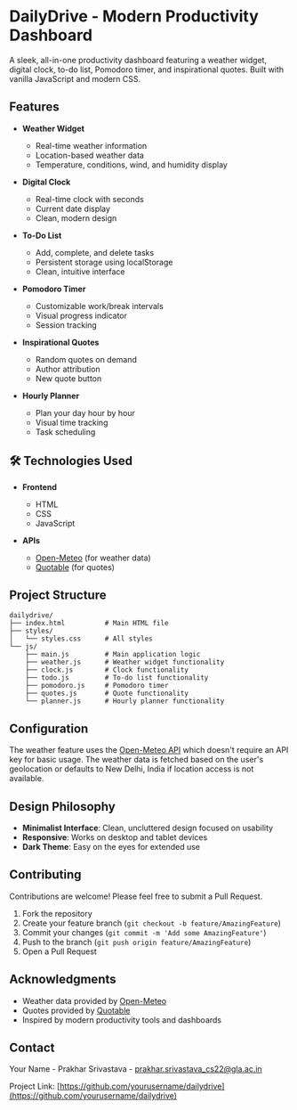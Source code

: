 # DailyDrive - Modern Productivity Dashboard

A sleek, all-in-one productivity dashboard featuring a weather widget, digital clock, to-do list, Pomodoro timer, and inspirational quotes. Built with vanilla JavaScript and modern CSS.

## Features

- **Weather Widget**
  - Real-time weather information
  - Location-based weather data
  - Temperature, conditions, wind, and humidity display

- **Digital Clock**
  - Real-time clock with seconds
  - Current date display
  - Clean, modern design

- **To-Do List**
  - Add, complete, and delete tasks
  - Persistent storage using localStorage
  - Clean, intuitive interface

- **Pomodoro Timer**
  - Customizable work/break intervals
  - Visual progress indicator
  - Session tracking

- **Inspirational Quotes**
  - Random quotes on demand
  - Author attribution
  - New quote button

- **Hourly Planner**
  - Plan your day hour by hour
  - Visual time tracking
  - Task scheduling


## 🛠️ Technologies Used

- **Frontend**
  - HTML
  - CSS
  - JavaScript

- **APIs**
  - [Open-Meteo](https://open-meteo.com/) (for weather data)
  - [Quotable](https://github.com/lukePeavey/quotable) (for quotes)

## Project Structure

```
dailydrive/
├── index.html          # Main HTML file
├── styles/
│   └── styles.css      # All styles
└── js/
    ├── main.js         # Main application logic
    ├── weather.js      # Weather widget functionality
    ├── clock.js        # Clock functionality
    ├── todo.js         # To-do list functionality
    ├── pomodoro.js     # Pomodoro timer
    ├── quotes.js       # Quote functionality
    └── planner.js      # Hourly planner functionality
```

## Configuration

The weather feature uses the [Open-Meteo API](https://open-meteo.com/) which doesn't require an API key for basic usage. The weather data is fetched based on the user's geolocation or defaults to New Delhi, India if location access is not available.

## Design Philosophy

- **Minimalist Interface**: Clean, uncluttered design focused on usability
- **Responsive**: Works on desktop and tablet devices
- **Dark Theme**: Easy on the eyes for extended use

## Contributing

Contributions are welcome! Please feel free to submit a Pull Request.

1. Fork the repository
2. Create your feature branch (`git checkout -b feature/AmazingFeature`)
3. Commit your changes (`git commit -m 'Add some AmazingFeature'`)
4. Push to the branch (`git push origin feature/AmazingFeature`)
5. Open a Pull Request


## Acknowledgments

- Weather data provided by [Open-Meteo](https://open-meteo.com/)
- Quotes provided by [Quotable](https://github.com/lukePeavey/quotable)
- Inspired by modern productivity tools and dashboards

## Contact

Your Name - Prakhar Srivastava - prakhar.srivastava_cs22@gla.ac.in

Project Link: [https://github.com/yourusername/dailydrive](https://github.com/yourusername/dailydrive)
